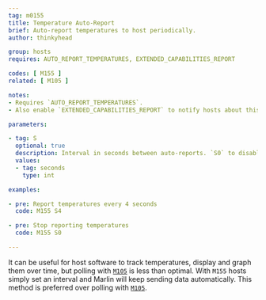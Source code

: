 ```yaml
---
tag: m0155
title: Temperature Auto-Report
brief: Auto-report temperatures to host periodically.
author: thinkyhead

group: hosts
requires: AUTO_REPORT_TEMPERATURES, EXTENDED_CAPABILITIES_REPORT

codes: [ M155 ]
related: [ M105 ]

notes:
- Requires `AUTO_REPORT_TEMPERATURES`.
- Also enable `EXTENDED_CAPABILITIES_REPORT` to notify hosts about this capability.

parameters:

- tag: S
  optional: true
  description: Interval in seconds between auto-reports. `S0` to disable.
  values:
  - tag: seconds
    type: int

examples:

- pre: Report temperatures every 4 seconds
  code: M155 S4

- pre: Stop reporting temperatures
  code: M155 S0

---
```


It can be useful for host software to track temperatures, display and graph them over time, but polling with [`M105`](/docs/gcode/M105.html) is less than optimal. With `M155` hosts simply set an interval and Marlin will keep sending data automatically. This method is preferred over polling with [`M105`](/docs/gcode/M105.html).
